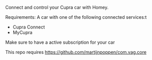 Connect and control your Cupra car with Homey.

Requirements: A car with one of the following connected services:t
 - Cupra Connect
 - MyCupra

 Make sure to have a active subscription for your car

 This repo requires https://github.com/martijnpoppen/com.vag.core
